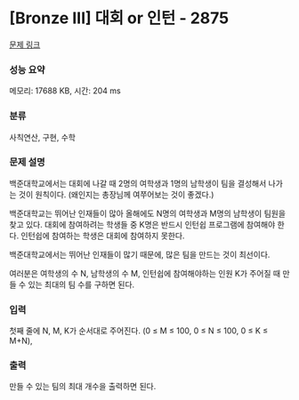 # [Bronze III] 대회 or 인턴 - 2875 

[문제 링크](https://www.acmicpc.net/problem/2875) 

### 성능 요약

메모리: 17688 KB, 시간: 204 ms

### 분류

사칙연산, 구현, 수학

### 문제 설명

<p>백준대학교에서는 대회에 나갈 때 2명의 여학생과 1명의 남학생이 팀을 결성해서 나가는 것이 원칙이다. (왜인지는 총장님께 여쭈어보는 것이 좋겠다.)</p>

<p>백준대학교는 뛰어난 인재들이 많아 올해에도 N명의 여학생과 M명의 남학생이 팀원을 찾고 있다. 대회에 참여하려는 학생들 중 K명은 반드시 인턴쉽 프로그램에 참여해야 한다. 인턴쉽에 참여하는 학생은 대회에 참여하지 못한다.</p>

<p>백준대학교에서는 뛰어난 인재들이 많기 때문에, 많은 팀을 만드는 것이 최선이다.</p>

<p>여러분은 여학생의 수 N, 남학생의 수 M, 인턴쉽에 참여해야하는 인원 K가 주어질 때 만들 수 있는 최대의 팀 수를 구하면 된다.</p>

### 입력 

 <p>첫째 줄에 N, M, K가 순서대로 주어진다. (0 ≤ M ≤ 100, 0 ≤ N ≤ 100, 0 ≤ K ≤ M+N),</p>

### 출력 

 <p>만들 수 있는 팀의 최대 개수을 출력하면 된다.</p>

